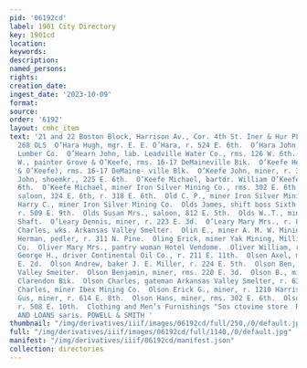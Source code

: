 ```yaml
---
pid: '06192cd'
label: 1901 City Directory
key: 1901cd
location: 
keywords: 
description: 
named_persons: 
rights: 
creation_date: 
ingest_date: '2023-10-09'
format: 
source: 
order: '6192'
layout: cmhc_item
text: '21 and 22 Boston Block, Harrison Av., Cor. 4th St. Iner & Hur PLATE GLASS INSURANCE.  OvHA
  268 OLS  O’Hara Hugh, mgr. E. E. O’Hara, r. 524 E. 6th.  O’Hara John, driver Williams
  Lumber Co.  O’Hearn John, lab. Leadville Water Co., rms. 126 W. 6th.  O’Keefe Charles
  W., painter Grove & O’Keefe, rms. 16-17 DeMaineville Bik.  O’Keefe Henry (Grove
  & O’Keefe), rms. 16-17 DeMaine- ville Blk.  O’Keefe John, miner, r. 318 E. 6th.  O’Keefe
  John, shoemkr., 225 E. 6th.  O’Keefe Michael, bartdr. William O’Keefe, r. 318 E.
  6th.  O’Keefe Michael, miner Iron Silver Mining Co., rms. 302 E. 6th.  O’KEEFE WILLIAM,
  saloon, 324 E. 6th, r. 318 E. 6th.  Old C. P., miner Iron Silver Mining Co.  Old
  Harry C., miner Iron Silver Mining Co.  Olds James, shift boss Sixth St. Shaft,
  r. 509 E. 9th.  Olds Susan Mrs., saloon, 812 E. 5th.  Olds W..T., miner Sixth St.
  Shaft.  O’Leary Dennis, miner, r. 223 E. 3d.  O’Leary Mary Mrs., r. 830 E. 8th.  Olin
  Charles, wks. Arkansas Valley Smelter.  Olin E., miner A. M. W. Mining Co.  Oliner
  Herman, pedler, r. 311 N. Pine.  Oling Erick, miner Yak Mining, Milling & Tunnel
  Co.  Oliver Mary Mrs., pantry woman Hotel Vendome.  Oliver William, r. 400 E. 4th.  Olivier
  George H., driver Continental Oil Co., r. 211 E. 11th.  Olsen Axel, miner, r. 387
  E. 2d.  Olson Andrew, baker J. E. Miller, r. 224 E. 5th.  Olson Ben, wks. Arkansas
  Valley Smeiter.  Olson Benjamin, miner, rms. 220 E. 3d.  Olson B., miner, rms. 71
  Clarendon Bik.  Olson Charles, gateman Arkansas Valley Smelter, r. 631 W. Elm.  Olson
  Charles, miner Ibex Mining Co.  Olson Erick G., miner, r. 1210 Harrison ay.  Olson
  Gus, miner, r. 614 E. 8th.  Olson Hans, miner, rms. 302 E. 6th.  Olson Hans, miner,
  r. 508 E. 10th.  Clothing and Men’s Furnishings "Sos ctovime store  REAL ESTATE
  AND LOANS saris. POWELL & SMITH '
thumbnail: "/img/derivatives/iiif/images/06192cd/full/250,/0/default.jpg"
full: "/img/derivatives/iiif/images/06192cd/full/1140,/0/default.jpg"
manifest: "/img/derivatives/iiif/06192cd/manifest.json"
collection: directories
---
```

